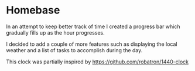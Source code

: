 # Homebase

In an attempt to keep better track of time I created a progress bar which gradually fills up as the hour progresses.  

I decided to add a couple of more features such as displaying the local weather and a list of tasks to accomplish during the day. 

This clock was partially inspired by https://github.com/robatron/1440-clock
